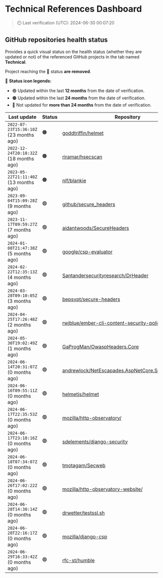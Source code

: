 
# Technical References Dashboard

> :timer_clock: Last verification (UTC): 2024-06-30 00:07:20

## GitHub repositories health status

Provides a quick visual status on the health status (whether they are updated or not) of the referenced GitHub projects in the tab named **Technical**.

Project reaching the :red_circle: status **are removed**.

:speech_balloon: **Status icon legends:**

* :green_circle: Updated within the last **12 months** from the date of verification.
* :orange_circle: Updated within the last **24 months** from the date of verification.
* :red_circle: Not updated for **more than 24 months** from the date of verification.

| Last update | Status | Repository |
| --- | --- | --- |
| `2022-07-23T15:36:10Z` (23 months ago) | :orange_circle: | [goddtriffin/helmet](https://github.com/goddtriffin/helmet) |
| `2022-12-24T20:18:32Z` (18 months ago) | :orange_circle: | [riramar/hsecscan](https://github.com/riramar/hsecscan) |
| `2023-05-22T21:11:40Z` (13 months ago) | :orange_circle: | [nlf/blankie](https://github.com/nlf/blankie) |
| `2023-09-04T15:09:28Z` (9 months ago) | :green_circle: | [github/secure_headers](https://github.com/github/secure_headers) |
| `2023-11-17T09:59:27Z` (7 months ago) | :green_circle: | [aidantwoods/SecureHeaders](https://github.com/aidantwoods/SecureHeaders) |
| `2024-01-08T21:47:38Z` (5 months ago) | :green_circle: | [google/csp-evaluator](https://github.com/google/csp-evaluator) |
| `2024-02-22T12:35:13Z` (4 months ago) | :green_circle: | [Santandersecurityresearch/DrHeader](https://github.com/Santandersecurityresearch/DrHeader) |
| `2024-03-28T09:10:05Z` (3 months ago) | :green_circle: | [bepsvpt/secure-headers](https://github.com/bepsvpt/secure-headers) |
| `2024-04-25T17:26:48Z` (2 months ago) | :green_circle: | [rwjblue/ember-cli-content-security-policy/](https://github.com/rwjblue/ember-cli-content-security-policy/) |
| `2024-05-30T19:02:49Z` (1 months ago) | :green_circle: | [GaProgMan/OwaspHeaders.Core](https://github.com/GaProgMan/OwaspHeaders.Core) |
| `2024-06-14T20:31:07Z` (0 months ago) | :green_circle: | [andrewlock/NetEscapades.AspNetCore.SecurityHeaders](https://github.com/andrewlock/NetEscapades.AspNetCore.SecurityHeaders) |
| `2024-06-16T09:55:11Z` (0 months ago) | :green_circle: | [helmetjs/helmet](https://github.com/helmetjs/helmet) |
| `2024-06-17T22:35:53Z` (0 months ago) | :green_circle: | [mozilla/http-observatory/](https://github.com/mozilla/http-observatory/) |
| `2024-06-17T23:18:16Z` (0 months ago) | :green_circle: | [sdelements/django-security](https://github.com/sdelements/django-security) |
| `2024-06-18T07:34:07Z` (0 months ago) | :green_circle: | [tmotagam/Secweb](https://github.com/tmotagam/Secweb) |
| `2024-06-26T17:02:22Z` (0 months ago) | :green_circle: | [mozilla/http-observatory-website/](https://github.com/mozilla/http-observatory-website/) |
| `2024-06-28T14:30:14Z` (0 months ago) | :green_circle: | [drwetter/testssl.sh](https://github.com/drwetter/testssl.sh) |
| `2024-06-28T22:16:17Z` (0 months ago) | :green_circle: | [mozilla/django-csp](https://github.com/mozilla/django-csp) |
| `2024-06-29T16:33:42Z` (0 months ago) | :green_circle: | [rfc-st/humble](https://github.com/rfc-st/humble) |


